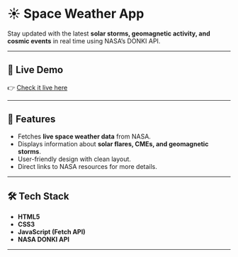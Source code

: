 # ☀️ Space Weather App  

Stay updated with the latest **solar storms, geomagnetic activity, and cosmic events** in real time using NASA’s DONKI API.  

---

## 🌠 Live Demo  
👉 [Check it live here](https://aishi1528.github.io/space-weather-app/)

---

## 🚀 Features  
- Fetches **live space weather data** from NASA.  
- Displays information about **solar flares, CMEs, and geomagnetic storms**.  
- User-friendly design with clean layout.  
- Direct links to NASA resources for more details.  

---

## 🛠️ Tech Stack  
- **HTML5**  
- **CSS3**  
- **JavaScript (Fetch API)**  
- **NASA DONKI API**  

---
